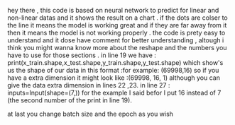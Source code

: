 hey there , this code is based on neural network to predict for linear and non-linear datas and it shows the result on a chart . if the dots are colser to the line it means 
the model is working great and if they are far away from it then it means the model is not working properly . 
the code is prety easy to understand and it dose have comment for better understanding , altough i think you might wanna know more about the reshape and the numbers you have to 
use for those sections .
in line 19 we have : print(x_train.shape,x_test.shape,y_train.shape,y_test.shape)
which show's us the shape of our data in this format :for example:  (69998,16)
so if you have a extra dimension it might look like :(69998, 16, 1)
although you can give the data extra dimension  in lines 22 ,23.
in line 27 : inputs=Input(shape=(7,)) for the example I said befor I put 16 instead of 7 (the second number of the print in line 19).

at last you change batch size and the epoch as you wish 
